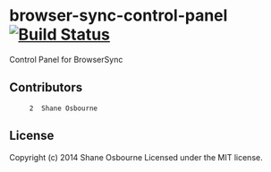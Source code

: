 # browser-sync-control-panel [![Build Status](https://travis-ci.org/shakyShane/browser-sync-control-panel.png?branch=master)](https://travis-ci.org/shakyShane/browser-sync-control-panel)

Control Panel for BrowserSync

## Contributors

```
     2	Shane Osbourne
```

## License
Copyright (c) 2014 Shane Osbourne
Licensed under the MIT license.
